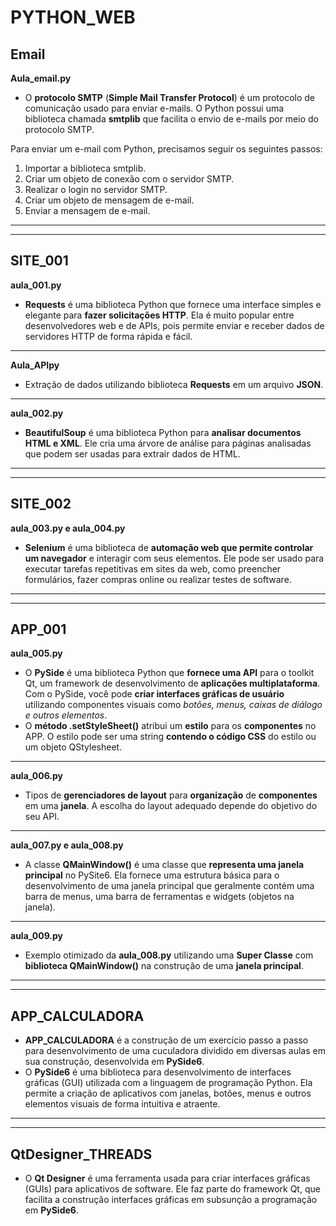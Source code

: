 # PYTHON_WEB

## Email
**Aula_email.py**
- O __protocolo SMTP__ (__Simple Mail Transfer Protocol__) é um protocolo de comunicação usado para enviar e-mails. O Python possui uma biblioteca chamada __smtplib__ que facilita o envio de e-mails por meio do protocolo SMTP.

Para enviar um e-mail com Python, precisamos seguir os seguintes passos:

1. Importar a biblioteca smtplib.
2. Criar um objeto de conexão com o servidor SMTP.
3. Realizar o login no servidor SMTP.
4. Criar um objeto de mensagem de e-mail.
5. Enviar a mensagem de e-mail.
---
---

## SITE_001
**aula_001.py**
- __Requests__ é uma biblioteca Python que fornece uma interface simples e elegante para __fazer solicitações HTTP__. Ela é muito popular entre desenvolvedores web e de APIs, pois permite enviar e receber dados de servidores HTTP de forma rápida e fácil.
---

**Aula_APIpy**
- Extração de dados utilizando biblioteca __Requests__ em um arquivo __JSON__.
---

**aula_002.py**
- __BeautifulSoup__ é uma biblioteca Python para __analisar documentos HTML e XML__. Ele cria uma árvore de análise para páginas analisadas que podem ser usadas para extrair dados de HTML.
---
---

## SITE_002
**aula_003.py e aula_004.py**
- __Selenium__ é uma biblioteca de __automação web que permite controlar um navegador__ e interagir com seus elementos. Ele pode ser usado para executar tarefas repetitivas em sites da web, como preencher formulários, fazer compras online ou realizar testes de software.
---
---

## APP_001
**aula_005.py**
- O __PySide__ é uma biblioteca Python que __fornece uma API__ para o toolkit Qt, um framework de desenvolvimento de __aplicações multiplataforma__. Com o PySide, você pode __criar interfaces gráficas de usuário__ utilizando componentes visuais como _botões, menus, caixas de diálogo e outros elementos_.
- O __método .setStyleSheet()__ atribui um __estilo__ para os __componentes__ no APP. O estilo pode ser uma string __contendo o código CSS__ do estilo ou um objeto QStylesheet.
---

**aula_006.py**
- Tipos de __gerenciadores de layout__ para __organização__ de __componentes__ em uma __janela__. A escolha do layout adequado depende do objetivo do seu API.
---

**aula_007.py  e aula_008.py**
- A classe __QMainWindow()__ é uma classe que __representa uma janela principal__ no PySite6. Ela fornece uma estrutura básica para o desenvolvimento de uma janela principal que geralmente contém uma barra de menus, 
uma barra de ferramentas e widgets (objetos na janela).
---

**aula_009.py**
- Exemplo otimizado da __aula_008.py__ utilizando uma __Super Classe__ com __biblioteca QMainWindow()__ na construção de uma __janela principal__.  
---
---

## APP_CALCULADORA
- __APP_CALCULADORA__ é a construção de um exercício passo a passo para desenvolvimento de uma cuculadora dividido em diversas aulas em sua construção, desenvolvida em __PySide6__. 
- O __PySide6__ é uma biblioteca para desenvolvimento de interfaces gráficas (GUI) utilizada com a linguagem de programação Python. Ela permite a criação de aplicativos com janelas, botões, menus e outros elementos visuais de forma intuitiva e atraente.
---
---

## QtDesigner_THREADS
- O __Qt Designer__ é uma ferramenta usada para criar interfaces gráficas (GUIs) para aplicativos de software. Ele faz parte do framework Qt, que facilita a construção interfaces gráficas em subsunção a programação em __PySide6__.

